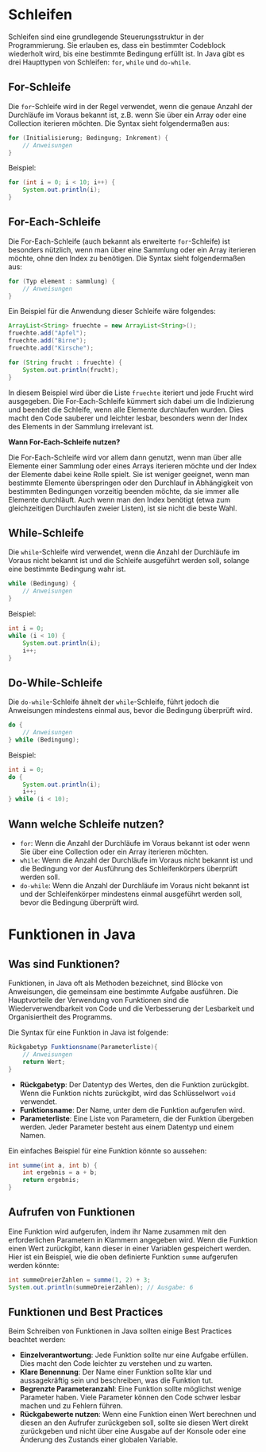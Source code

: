 # Schleifen

Schleifen sind eine grundlegende Steuerungsstruktur in der Programmierung. Sie erlauben es, dass ein bestimmter Codeblock wiederholt wird, bis eine bestimmte Bedingung erfüllt ist. In Java gibt es drei Haupttypen von Schleifen: `for`, `while` und `do-while`.

## For-Schleife

Die `for`-Schleife wird in der Regel verwendet, wenn die genaue Anzahl der Durchläufe im Voraus bekannt ist, z.B. wenn Sie über ein Array oder eine Collection iterieren möchten. Die Syntax sieht folgendermaßen aus:

```java
for (Initialisierung; Bedingung; Inkrement) {
    // Anweisungen
}
```

Beispiel:

```java
for (int i = 0; i < 10; i++) {
    System.out.println(i);
}
```

## For-Each-Schleife

Die For-Each-Schleife (auch bekannt als erweiterte `for`-Schleife) ist besonders nützlich, wenn man über eine Sammlung oder ein Array iterieren möchte, ohne den Index zu benötigen. Die Syntax sieht folgendermaßen aus:

```java
for (Typ element : sammlung) {
    // Anweisungen
}
```

Ein Beispiel für die Anwendung dieser Schleife wäre folgendes:

```java
ArrayList<String> fruechte = new ArrayList<String>();
fruechte.add("Apfel");
fruechte.add("Birne");
fruechte.add("Kirsche");

for (String frucht : fruechte) {
    System.out.println(frucht);
}
```

In diesem Beispiel wird über die Liste `fruechte` iteriert und jede Frucht wird ausgegeben. Die For-Each-Schleife kümmert sich dabei um die Indizierung und beendet die Schleife, wenn alle Elemente durchlaufen wurden. Dies macht den Code sauberer und leichter lesbar, besonders wenn der Index des Elements in der Sammlung irrelevant ist.

**Wann For-Each-Schleife nutzen?**

Die For-Each-Schleife wird vor allem dann genutzt, wenn man über alle Elemente einer Sammlung oder eines Arrays iterieren möchte und der Index der Elemente dabei keine Rolle spielt. Sie ist weniger geeignet, wenn man bestimmte Elemente überspringen oder den Durchlauf in Abhängigkeit von bestimmten Bedingungen vorzeitig beenden möchte, da sie immer alle Elemente durchläuft. Auch wenn man den Index benötigt (etwa zum gleichzeitigen Durchlaufen zweier Listen), ist sie nicht die beste Wahl.


## While-Schleife

Die `while`-Schleife wird verwendet, wenn die Anzahl der Durchläufe im Voraus nicht bekannt ist und die Schleife ausgeführt werden soll, solange eine bestimmte Bedingung wahr ist.

```java
while (Bedingung) {
    // Anweisungen
}
```

Beispiel:

```java
int i = 0;
while (i < 10) {
    System.out.println(i);
    i++;
}
```

## Do-While-Schleife

Die `do-while`-Schleife ähnelt der `while`-Schleife, führt jedoch die Anweisungen mindestens einmal aus, bevor die Bedingung überprüft wird.

```java
do {
    // Anweisungen
} while (Bedingung);
```

Beispiel:

```java
int i = 0;
do {
    System.out.println(i);
    i++;
} while (i < 10);
```

## Wann welche Schleife nutzen?

- `for`: Wenn die Anzahl der Durchläufe im Voraus bekannt ist oder wenn Sie über eine Collection oder ein Array iterieren möchten.
- `while`: Wenn die Anzahl der Durchläufe im Voraus nicht bekannt ist und die Bedingung vor der Ausführung des Schleifenkörpers überprüft werden soll.
- `do-while`: Wenn die Anzahl der Durchläufe im Voraus nicht bekannt ist und der Schleifenkörper mindestens einmal ausgeführt werden soll, bevor die Bedingung überprüft wird.

# Funktionen in Java

## Was sind Funktionen?

Funktionen, in Java oft als Methoden bezeichnet, sind Blöcke von Anweisungen, die gemeinsam eine bestimmte Aufgabe ausführen. Die Hauptvorteile der Verwendung von Funktionen sind die Wiederverwendbarkeit von Code und die Verbesserung der Lesbarkeit und Organisiertheit des Programms.

Die Syntax für eine Funktion in Java ist folgende:

```java
Rückgabetyp Funktionsname(Parameterliste){
    // Anweisungen
    return Wert;
}
```

- **Rückgabetyp**: Der Datentyp des Wertes, den die Funktion zurückgibt. Wenn die Funktion nichts zurückgibt, wird das Schlüsselwort `void` verwendet.
- **Funktionsname**: Der Name, unter dem die Funktion aufgerufen wird.
- **Parameterliste**: Eine Liste von Parametern, die der Funktion übergeben werden. Jeder Parameter besteht aus einem Datentyp und einem Namen.

Ein einfaches Beispiel für eine Funktion könnte so aussehen:

```java
int summe(int a, int b) {
    int ergebnis = a + b;
    return ergebnis;
}
```

## Aufrufen von Funktionen

Eine Funktion wird aufgerufen, indem ihr Name zusammen mit den erforderlichen Parametern in Klammern angegeben wird. Wenn die Funktion einen Wert zurückgibt, kann dieser in einer Variablen gespeichert werden. Hier ist ein Beispiel, wie die oben definierte Funktion `summe` aufgerufen werden könnte:

```java
int summeDreierZahlen = summe(1, 2) + 3;
System.out.println(summeDreierZahlen); // Ausgabe: 6
```

## Funktionen und Best Practices

Beim Schreiben von Funktionen in Java sollten einige Best Practices beachtet werden:

- **Einzelverantwortung**: Jede Funktion sollte nur eine Aufgabe erfüllen. Dies macht den Code leichter zu verstehen und zu warten.
- **Klare Benennung**: Der Name einer Funktion sollte klar und aussagekräftig sein und beschreiben, was die Funktion tut.
- **Begrenzte Parameteranzahl**: Eine Funktion sollte möglichst wenige Parameter haben. Viele Parameter können den Code schwer lesbar machen und zu Fehlern führen.
- **Rückgabewerte nutzen**: Wenn eine Funktion einen Wert berechnen und diesen an den Aufrufer zurückgeben soll, sollte sie diesen Wert direkt zurückgeben und nicht über eine Ausgabe auf der Konsole oder eine Änderung des Zustands einer globalen Variable.
